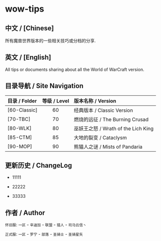 # wow-tips

## 中文 / [Chinese]

所有魔兽世界版本的一些相关技巧或分档的分享.

## 英文 / [English]

All tips or documents sharing about all the World of WarCraft version.

## 目录导航 / Site Navigation


| 目录 / Folder | 等级 / Level | 版本名称 / Version |
| :----- | :----: | :---- |
| [60-Classic] | 60 | 经典版本 / Classic Version
| [70-TBC] | 70 | 燃烧的远征 / The Burning Crusad
| [80-WLK] | 80 | 巫妖王之怒 / Wrath of the Lich King
| [85-CTM] | 85 | 大地的裂变 / Cataclysm
| [90-MOP] | 90 | 熊猫人之谜 / Mists of Pandaria

## 更新历史 / ChangeLog

* 11111

* 22222

* 33333

## 作者 / Author

`怀旧服`: `一区` - `辛迪加` - `联盟` - `猎人` - `司马云信丶`

`正式服`: `一区` - `罗宁` - `部落` - `圣骑士` - `圣骑星矢`
